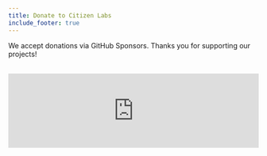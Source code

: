 ```yaml
---
title: Donate to Citizen Labs
include_footer: true
---
```


<style>
  .responsive-iframe-container {
    position: relative;
    padding-bottom: 100%;
    height: 0;
    overflow: hidden;
  }

  .responsive-iframe-container iframe {
    position: absolute;
    top: 0;
    left: 0;
    width: 100%;
    height: 100%;
    border: 0;
  }

  @media only screen and (min-width: 768px) {
    .responsive-iframe-container iframe {
      height: 150px;
      max-width: 800px;
    }

    .responsive-iframe-container {
      padding-bottom: 0;
      height: 150px;
    }
  }
</style>

We accept donations via GitHub Sponsors. Thanks you for supporting our projects!

<br>

<div class="responsive-iframe-container">
  <iframe src="https://github.com/sponsors/citizenlabsgr/card"></iframe>
</div>
